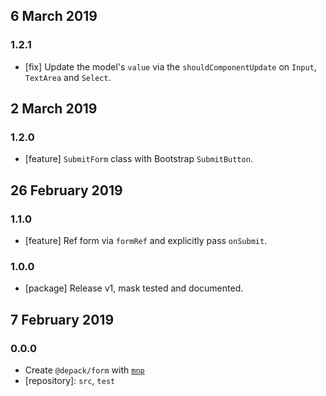## 6 March 2019

### 1.2.1

- [fix] Update the model's `value` via the `shouldComponentUpdate` on `Input`, `TextArea` and `Select`.

## 2 March 2019

### 1.2.0

- [feature] `SubmitForm` class with Bootstrap `SubmitButton`.

## 26 February 2019

### 1.1.0

- [feature] Ref form via `formRef` and explicitly pass `onSubmit`.

### 1.0.0

- [package] Release v1, mask tested and documented.

## 7 February 2019

### 0.0.0

- Create `@depack/form` with [`mnp`](https://mnpjs.org)
- [repository]: `src`, `test`